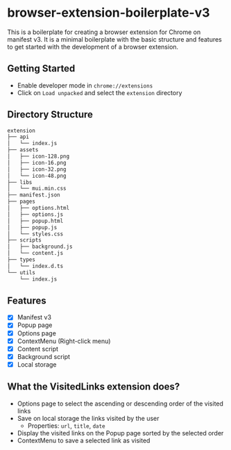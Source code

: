 # browser-extension-boilerplate-v3

This is a boilerplate for creating a browser extension for Chrome on manifest v3. It is a minimal boilerplate with the basic structure and features to get started with the development of a browser extension.

## Getting Started

- Enable developer mode in `chrome://extensions`
- Click on `Load unpacked` and select the `extension` directory

## Directory Structure

```txt
extension
├── api
│   └── index.js
├── assets
│   ├── icon-128.png
│   ├── icon-16.png
│   ├── icon-32.png
│   └── icon-48.png
├── libs
│   └── mui.min.css
├── manifest.json
├── pages
│   ├── options.html
│   ├── options.js
│   ├── popup.html
│   ├── popup.js
│   └── styles.css
├── scripts
│   ├── background.js
│   └── content.js
├── types
│   └── index.d.ts
└── utils
    └── index.js
```

## Features

- [x] Manifest v3
- [x] Popup page
- [x] Options page
- [x] ContextMenu (Right-click menu)
- [x] Content script
- [x] Background script
- [x] Local storage

## What the VisitedLinks extension does?

- Options page to select the ascending or descending order of the visited links
- Save on local storage the links visited by the user
  - Properties: `url`, `title`, `date`
- Display the visited links on the Popup page sorted by the selected order
- ContextMenu to save a selected link as visited